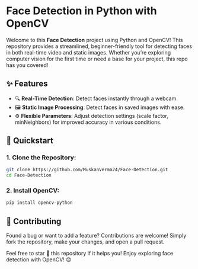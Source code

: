 #  Face Detection in Python with OpenCV 

Welcome to this **Face Detection** project using Python and OpenCV! This repository provides a streamlined, beginner-friendly tool for detecting faces in both real-time video and static images. Whether you’re exploring computer vision for the first time or need a base for your project, this repo has you covered!

## ✨ Features
- 🔍 **Real-Time Detection**: Detect faces instantly through a webcam.
- 🖼️ **Static Image Processing**: Detect faces in saved images with ease.
- ⚙️ **Flexible Parameters**: Adjust detection settings (scale factor, minNeighbors) for improved accuracy in various conditions.

## 🚀 Quickstart
### 1. Clone the Repository:
   ```bash
   git clone https://github.com/MuskanVerma24/Face-Detection.git
   cd Face-Detection
   ```
### 2. Install OpenCV:
   ```bash
   pip install opencv-python
   ```

## 🤝 Contributing
Found a bug or want to add a feature? Contributions are welcome! Simply fork the repository, make your changes, and open a pull request. 


Feel free to star 🌟 this repository if it helps you! Enjoy exploring face detection with OpenCV! 😊
